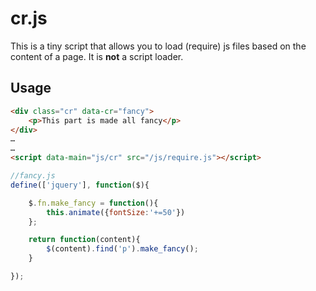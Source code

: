 cr.js
=====

This is a tiny script that allows you to load (require) js files based on the content of a page.  It is **not** a script loader.

Usage
-----

```html
<div class="cr" data-cr="fancy">
	<p>This part is made all fancy</p>
</div>
…
…
<script data-main="js/cr" src="/js/require.js"></script>
```

```js
//fancy.js
define(['jquery'], function($){

	$.fn.make_fancy = function(){
		this.animate({fontSize:'+=50'})
	};

	return function(content){
		$(content).find('p').make_fancy();
	}

});
```